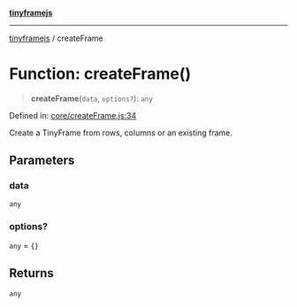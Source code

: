 [**tinyframejs**](../README.md)

***

[tinyframejs](../README.md) / createFrame

# Function: createFrame()

> **createFrame**(`data`, `options?`): `any`

Defined in: [core/createFrame.js:34](https://github.com/AlphaQuantJS/tinyframejs/blob/8368a3e56ba5f1155368e642d928da821698888c/src/core/createFrame.js#L34)

Create a TinyFrame from rows, columns or an existing frame.

## Parameters

### data

`any`

### options?

`any` = `{}`

## Returns

`any`
